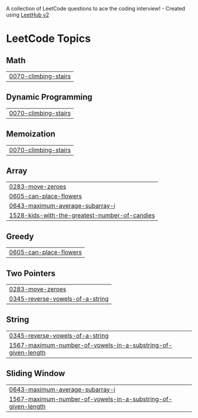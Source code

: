 A collection of LeetCode questions to ace the coding interview! - Created using [LeetHub v2](https://github.com/arunbhardwaj/LeetHub-2.0)
<!---LeetCode Topics Start-->
# LeetCode Topics
## Math
|  |
| ------- |
| [0070-climbing-stairs](https://github.com/peysonsmith/LeetCode/tree/master/0070-climbing-stairs) |
## Dynamic Programming
|  |
| ------- |
| [0070-climbing-stairs](https://github.com/peysonsmith/LeetCode/tree/master/0070-climbing-stairs) |
## Memoization
|  |
| ------- |
| [0070-climbing-stairs](https://github.com/peysonsmith/LeetCode/tree/master/0070-climbing-stairs) |
## Array
|  |
| ------- |
| [0283-move-zeroes](https://github.com/peysonsmith/LeetCode/tree/master/0283-move-zeroes) |
| [0605-can-place-flowers](https://github.com/peysonsmith/LeetCode/tree/master/0605-can-place-flowers) |
| [0643-maximum-average-subarray-i](https://github.com/peysonsmith/LeetCode/tree/master/0643-maximum-average-subarray-i) |
| [1528-kids-with-the-greatest-number-of-candies](https://github.com/peysonsmith/LeetCode/tree/master/1528-kids-with-the-greatest-number-of-candies) |
## Greedy
|  |
| ------- |
| [0605-can-place-flowers](https://github.com/peysonsmith/LeetCode/tree/master/0605-can-place-flowers) |
## Two Pointers
|  |
| ------- |
| [0283-move-zeroes](https://github.com/peysonsmith/LeetCode/tree/master/0283-move-zeroes) |
| [0345-reverse-vowels-of-a-string](https://github.com/peysonsmith/LeetCode/tree/master/0345-reverse-vowels-of-a-string) |
## String
|  |
| ------- |
| [0345-reverse-vowels-of-a-string](https://github.com/peysonsmith/LeetCode/tree/master/0345-reverse-vowels-of-a-string) |
| [1567-maximum-number-of-vowels-in-a-substring-of-given-length](https://github.com/peysonsmith/LeetCode/tree/master/1567-maximum-number-of-vowels-in-a-substring-of-given-length) |
## Sliding Window
|  |
| ------- |
| [0643-maximum-average-subarray-i](https://github.com/peysonsmith/LeetCode/tree/master/0643-maximum-average-subarray-i) |
| [1567-maximum-number-of-vowels-in-a-substring-of-given-length](https://github.com/peysonsmith/LeetCode/tree/master/1567-maximum-number-of-vowels-in-a-substring-of-given-length) |
<!---LeetCode Topics End-->